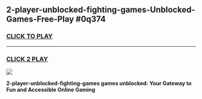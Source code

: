 
## 2-player-unblocked-fighting-games-Unblocked-Games-Free-Play #0q374
<h3>
<a href="https://us.freeplayer.one?title=2-player-unblocked-fighting-games&ref=9M">CLICK TO PLAY</a></h3>
<hr>

<h3>
<a href="https://us.freeplayer.one?title=2-player-unblocked-fighting-games&ref=9M">CLICK 2 PLAY</a>
  
</h3>

<a href="https://us.freeplayer.one?title=2-player-unblocked-fighting-games&ref=9M"><img src="https://clearcache.store/games.png"></a>


**2-player-unblocked-fighting-games games unblocked: Your Gateway to Fun and Accessible Online Gaming**
